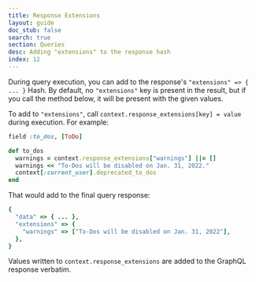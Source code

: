 ```yaml
---
title: Response Extensions
layout: guide
doc_stub: false
search: true
section: Queries
desc: Adding "extensions" to the response hash
index: 12
---
```


During query execution, you can add to the response's `"extensions" => { ... }` Hash. By default, no `"extensions"` key is present in the result, but if you call the method below, it will be present with the given values.

To add to `"extensions"`, call `context.response_extensions[key] = value` during execution. For example:

```ruby
field :to_dos, [ToDo]

def to_dos
  warnings = context.response_extensions["warnings"] ||= []
  warnings << "To-Dos will be disabled on Jan. 31, 2022."
  context[:current_user].deprecated_to_dos
end
```


That would add to the final query response:

```ruby
{
  "data" => { ... },
  "extensions" => {
    "warnings" => ["To-Dos will be disabled on Jan. 31, 2022"],
  },
}
```

Values written to `context.response_extensions` are added to the GraphQL response verbatim.
